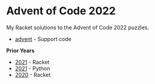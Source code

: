 # Advent of Code 2022

My Racket solutions to the Advent of Code 2022 puzzles.

* [advent](./advent.rkt) - Support code

**Prior Years**

* [2021](../advent-of-code-2021/) - Racket
* [2021](https://github.com/lojic/LearningPython/tree/master/advent-of-code-2021) - Python
* [2020](../advent-of-code-2020/) - Racket
